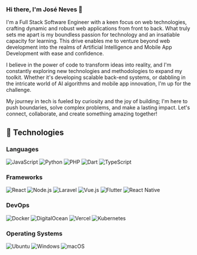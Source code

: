 ### Hi there, I'm José Neves 👋

I'm a Full Stack Software Engineer with a keen focus on web technologies, crafting dynamic and robust web applications from front to back. What truly sets me apart is my boundless passion for technology and an insatiable capacity for learning. This drive enables me to venture beyond web development into the realms of Artificial Intelligence and Mobile App Development with ease and confidence.

I believe in the power of code to transform ideas into reality, and I'm constantly exploring new technologies and methodologies to expand my toolkit. Whether it's developing scalable back-end systems, or dabbling in the intricate world of AI algorithms and mobile app innovation, I'm up for the challenge.

My journey in tech is fueled by curiosity and the joy of building; I'm here to push boundaries, solve complex problems, and make a lasting impact. Let's connect, collaborate, and create something amazing together!


## 🚀 Technologies

### Languages
![JavaScript](https://img.shields.io/badge/-JavaScript-333333?style=flat&logo=javascript)
![Python](https://img.shields.io/badge/-Python-333333?style=flat&logo=python)
![PHP](https://img.shields.io/badge/-PHP-777BB4?style=flat&logo=php&logoColor=white)
![Dart](https://img.shields.io/badge/-Dart-0175C2?style=flat&logo=dart&logoColor=white)
![TypeScript](https://img.shields.io/badge/-TypeScript-3178C6?style=flat&logo=typescript&logoColor=white)

### Frameworks
![React](https://img.shields.io/badge/-React-333333?style=flat&logo=react)
![Node.js](https://img.shields.io/badge/-Node.js-333333?style=flat&logo=node.js)
![Laravel](https://img.shields.io/badge/-Laravel-FF2D20?style=flat&logo=laravel&logoColor=white)
![Vue.js](https://img.shields.io/badge/-Vue.js-4FC08D?style=flat&logo=vue.js&logoColor=white)
![Flutter](https://img.shields.io/badge/-Flutter-02569B?style=flat&logo=flutter&logoColor=white)
![React Native](https://img.shields.io/badge/React_Native-20232A?style=for-the-badge&logo=react&logoColor=61DAFB)

### DevOps
![Docker](https://img.shields.io/badge/-Docker-333333?style=flat&logo=docker)
![DigitalOcean](https://img.shields.io/badge/-DigitalOcean-0080FF?style=flat&logo=digitalocean&logoColor=white)
![Vercel](https://img.shields.io/badge/-Vercel-black?style=flat&logo=vercel&logoColor=white)
![Kubernetes](https://img.shields.io/badge/-Kubernetes-326CE5?style=flat&logo=kubernetes&logoColor=white)

### Operating Systems
![Ubuntu](https://img.shields.io/badge/-Ubuntu-E95420?style=flat&logo=ubuntu&logoColor=white)
![Windows](https://img.shields.io/badge/-Windows-0078D6?style=flat&logo=windows&logoColor=white)
![macOS](https://img.shields.io/badge/-macOS-999999?style=flat&logo=apple&logoColor=white)



<!--
**JoseNeves31/JoseNeves31** is a ✨ _special_ ✨ repository because its `README.md` (this file) appears on your GitHub profile.

Here are some ideas to get you started:

- 🔭 I’m currently working on ...
- 🌱 I’m currently learning ...
- 👯 I’m looking to collaborate on ...
- 🤔 I’m looking for help with ...
- 💬 Ask me about ...
- 📫 How to reach me: ...
- 😄 Pronouns: ...
- ⚡ Fun fact: ...
-->
